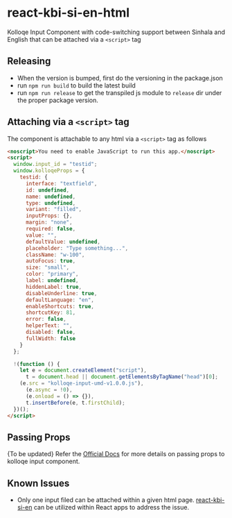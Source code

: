 # react-kbi-si-en-html

Kolloqe Input Component with code-switching support between Sinhala and English that can be attached via a `<script>` tag

## Releasing

- When the version is bumped, first do the versioning in the package.json
- run `npm run build` to build the latest build
- run `npm run release` to get the transpiled js module to `release` dir under the proper package version.

## Attaching via a `<script>` tag

The component is attachable to any html via a `<script>` tag as follows

```html
<noscript>You need to enable JavaScript to run this app.</noscript>
<script>
  window.input_id = "testid";
  window.kolloqeProps = {
    testid: {
      interface: "textfield",
      id: undefined,
      name: undefined,
      type: undefined,
      variant: "filled",
      inputProps: {},
      margin: "none",
      required: false,
      value: "",
      defaultValue: undefined,
      placeholder: "Type something...",
      className: "w-100",
      autoFocus: true,
      size: "small",
      color: "primary",
      label: undefined,
      hiddenLabel: true,
      disableUnderline: true,
      defaultLanguage: "en",
      enableShortcuts: true,
      shortcutKey: 81,
      error: false,
      helperText: "",
      disabled: false,
      fullWidth: false
    }
  };

  !(function () {
    let e = document.createElement("script"),
      t = document.head || document.getElementsByTagName("head")[0];
    (e.src = "kolloqe-input-umd-v1.0.0.js"),
      (e.async = !0),
      (e.onload = () => {}),
      t.insertBefore(e, t.firstChild);
  })();
</script>
```

## Passing Props

{To be updated}
Refer the [Official Docs](https://kolloqe.github.io) for more details on passing props to kolloqe input component.

## Known Issues

- Only one input filed can be attached within a given html page. [react-kbi-si-en](https://www.npmjs.com/package/react-kbi-si-en) can be utilized within React apps to address the issue.
